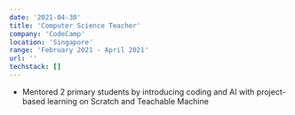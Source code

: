 ```yaml
---
date: '2021-04-30'
title: 'Computer Science Teacher'
company: 'CodeCamp'
location: 'Singapore'
range: 'February 2021 - April 2021'
url: ''
techstack: []
---
```

* Mentored 2 primary students by introducing coding and AI with project-based learning on Scratch and Teachable Machine
